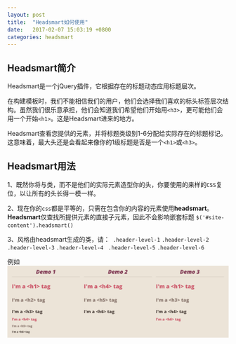 ```yaml
---
layout: post
title:  "Headsmart如何使用"
date:   2017-02-07 15:03:19 +0800
categories: headsmart
---
```

## Headsmart简介
Headsmart是一个jQuery插件，它根据存在的标题动态应用标题层次。

在构建模板时，我们不能相信我们的用户，他们会选择我们喜欢的标头标签层次结构。虽然我们很乐意承担，他们会知道我们希望他们开始用`<h3>`，更可能他们会用一个开始`<h1>`。这是Headsmart进来的地方。

Headsmart查看您提供的元素，并将标题类级别1-6分配给实际存在的标题标记。这意味着，最大头还是会看起来像你的1级标题是否是一个`<h1>`或`<h3>`。

## Headsmart用法
1、既然你将与类，而不是他们的实际元素造型你的头，你要使用的来样的`CSS`复位，以让所有的头长得一模一样。

2、现在你的`css`都是平等的，只需在包含你的内容的元素使用**headsmart**。**Headsmart**仅查找所提供元素的直接子元素，因此不会影响嵌套标题 `$('#site-content').headsmart()`

3、风格由headsmart生成的类，请：` .header-level-1` `.header-level-2` ` .header-level-3` `.header-level-4` ` .header-level-5`  `.header-level-6`

例如
![Headsmart用法图片](/assets/img1.png)
